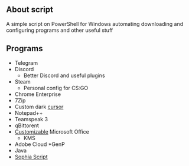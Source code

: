 ## About script

A simple script on PowerShell for Windows automating downloading and configuring programs and other useful stuff

## Programs

* Telegram
* Discord
  * Better Discord and useful plugins
* Steam
  * Personal config for CS:GO
* Chrome Enterprise
* 7Zip
* Custom dark [cursor](https://www.deviantart.com/jepricreations/art/Windows-11-Cursors-Concept-v2-886489356)
* Notepad++
* Teamspeak 3
* qBittorent
* [Customizable](https://github.com/farag2/Office) Microsoft Office
  * KMS
* Adobe Cloud
  *GenP
* Java
* [Sophia Script](https://github.com/farag2/Sophia-Script-for-Windows)
